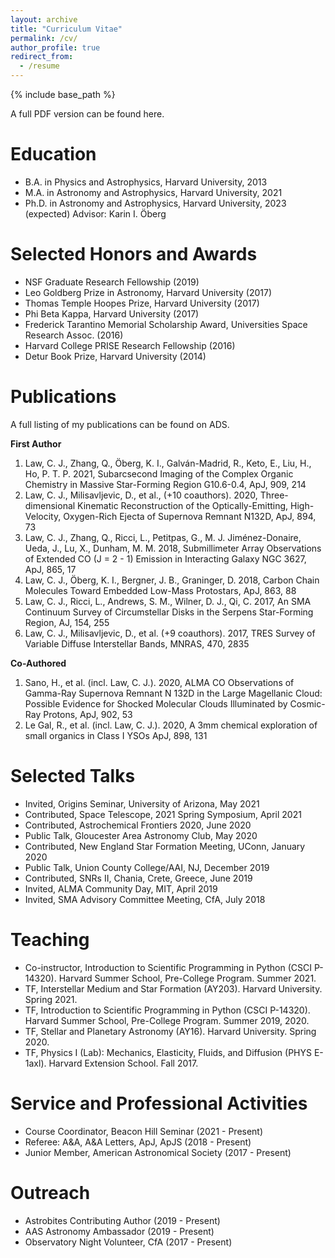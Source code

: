 ```yaml
---
layout: archive
title: "Curriculum Vitae"
permalink: /cv/
author_profile: true
redirect_from:
  - /resume
---
```


{% include base_path %}

A full PDF version can be found <a href="https://claw-astro.github.io/files/Law_CV_Full.pdf" style="text-decoration: none">here</a>.


Education
======
* B.A. in Physics and Astrophysics, Harvard University, 2013
* M.A. in Astronomy and Astrophysics, Harvard University, 2021
* Ph.D. in Astronomy and Astrophysics, Harvard University, 2023 (expected)
    Advisor: Karin I. Öberg 


Selected Honors and Awards
======
* NSF Graduate Research Fellowship (2019)
* Leo Goldberg Prize in Astronomy, Harvard University (2017)
* Thomas Temple Hoopes Prize, Harvard University (2017)
* Phi Beta Kappa, Harvard University (2017)
* Frederick Tarantino Memorial Scholarship Award, Universities Space Research Assoc. (2016)
* Harvard College PRISE Research Fellowship (2016)
* Detur Book Prize, Harvard University (2014)


Publications
======
A full listing of my publications can be found on <a href="https://ui.adsabs.harvard.edu/user/libraries/BR8acQNQQKOJKcsn8H3uVg" style="text-decoration:none">ADS</a>.

<b>First Author</b>
<ol>
  <li>Law, C. J., Zhang, Q., Öberg, K. I., Galván-Madrid, R., Keto, E., Liu, H., Ho, P. T. P. 2021, Subarcsecond Imaging of the Complex Organic Chemistry in Massive Star-Forming Region G10.6-0.4, ApJ, 909, 214</li>
  <li>Law, C. J., Milisavljevic, D., et al., (+10 coauthors). 2020, Three-dimensional Kinematic Reconstruction of the Optically-Emitting, High-Velocity, Oxygen-Rich Ejecta of Supernova Remnant N132D, ApJ, 894, 73</li>
  <li>Law, C. J., Zhang, Q., Ricci, L., Petitpas, G., M. J. Jiménez-Donaire, Ueda, J., Lu, X., Dunham, M. M. 2018, Submillimeter Array Observations of Extended CO (J = 2 - 1) Emission in Interacting Galaxy NGC 3627, ApJ, 865, 17</li>
  <li>Law, C. J., Öberg, K. I., Bergner, J. B., Graninger, D. 2018, Carbon Chain Molecules Toward Embedded Low-Mass Protostars, ApJ, 863, 88</li>
  <li>Law, C. J., Ricci, L., Andrews, S. M., Wilner, D. J., Qi, C. 2017, An SMA Continuum Survey of Circumstellar Disks in the Serpens Star-Forming Region, AJ, 154, 255</li>
  <li>Law, C. J., Milisavljevic, D., et al. (+9 coauthors). 2017, TRES Survey of Variable Diffuse Interstellar Bands, MNRAS, 470, 2835</li>
</ol>

<b>Co-Authored</b>
<ol>
  <li>Sano, H., et al. (incl. Law, C. J.). 2020, ALMA CO Observations of Gamma-Ray Supernova Remnant N 132D in the Large Magellanic Cloud: Possible Evidence for Shocked Molecular Clouds Illuminated by Cosmic-Ray Protons, ApJ, 902, 53</li>
  <li>Le Gal, R., et al. (incl. Law, C. J.). 2020, A 3mm chemical exploration of small organics in Class I YSOs ApJ, 898, 131</li>
</ol>

<!-- <ul>{% for post in site.publications %}
    {% include archive-single-cv.html %}
  {% endfor %}</ul> -->
  
Selected Talks
======
* Invited, Origins Seminar, University of Arizona, May 2021
* Contributed, Space Telescope, 2021 Spring Symposium, April 2021
* Contributed, Astrochemical Frontiers 2020, June 2020
* Public Talk, Gloucester Area Astronomy Club, May 2020
* Contributed, New England Star Formation Meeting, UConn, January 2020
* Public Talk, Union County College/AAI, NJ, December 2019
* Contributed, SNRs II, Chania, Crete, Greece, June 2019
* Invited, ALMA Community Day, MIT, April 2019
* Invited, SMA Advisory Committee Meeting, CfA, July 2018

<!--   <ul>{% for post in site.talks %}
    {% include archive-single-talk-cv.html %}
  {% endfor %}</ul>  -->
  
Teaching
======
* Co-instructor, Introduction to Scientific Programming in Python (CSCI P-14320). Harvard Summer School, Pre-College Program. Summer 2021.
* TF, Interstellar Medium and Star Formation (AY203). Harvard University. Spring 2021.
* TF, Introduction to Scientific Programming in Python (CSCI P-14320). Harvard Summer School, Pre-College Program. Summer 2019, 2020.
* TF, Stellar and Planetary Astronomy (AY16). Harvard University.  Spring 2020.
* TF, Physics I (Lab): Mechanics, Elasticity, Fluids, and Diffusion (PHYS E-1axl). Harvard Extension School. Fall 2017.
  
<!--   <ul>{% for post in site.teaching %}
    {% include archive-single-cv.html %}
  {% endfor %}</ul> -->
  
Service and Professional Activities
======
* Course Coordinator, Beacon Hill Seminar (2021 - Present)
* Referee: A&A, A&A Letters, ApJ, ApJS (2018 - Present)
* Junior Member, American Astronomical Society (2017 - Present)

Outreach
======
* <a href="https://astrobites.org/author/claw/" style="text-decoration:none">Astrobites</a> Contributing Author (2019 - Present)
* <a href="https://aas.org/education/roster-aas-astronomy-ambassadors" style="text-decoration:none">AAS Astronomy Ambassador</a> (2019 - Present)
* <a href="https://pweb.cfa.harvard.edu/events/public-events" style="text-decoration:none">Observatory Night</a> Volunteer, CfA (2017 - Present)
